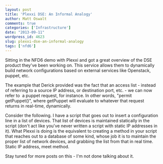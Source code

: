 ```yaml
---
layout: post
title: 'Plexxi DSE: An Informal Analogy'
author: Matt Oswalt
comments: true
categories: ['Infrastructure']
date: "2013-09-11"
wordpress_id: 4623
slug: plexxi-dse-an-informal-analogy
tags: ['nfd6']
---
```



Sitting in the NFD6 demo with Plexxi and got a great overview of the DSE product they've been working on. This service allows them to dynamically build network configurations based on external services like Openstack, puppet, etc.

The example that Derick provided was the fact that an access list - instead of referring to a source IP address, or destination port, etc. - we can now refer to  a puppet request, for instance. In other words, "permit getPuppet()", where getPuppet will evaluate to whatever that request returns in real-time, dynamically.

Consider the following. I have a script that goes out to insert a configuration line in a list of devices. That list of devices is maintained statically in the script (don't act like you've never written a script with static IP addresses in it). What Plexxi is doing is the equivalent to creating a method in your script that reaches out to a database of some kind, whose job it is to maintain the proper list of network devices, and grabbing the list from that in real time. Static IP address, meet method.

Stay tuned for more posts on this - I'm not done talking about it.
